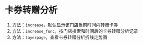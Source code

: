 # 卡券转赠分析

1. 方法：`increase`，默认显示该门店当前时间内转赠卡券
2. 方法：`increase_func`，按门店搜索和时间后的卡券转赠分析记录
3. 方法：`layerpage`，查看卡券转赠分析折线走势图

